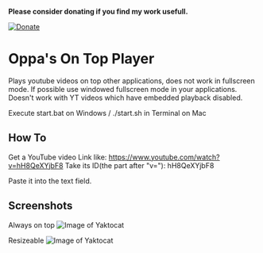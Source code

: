 **Please consider donating if you find my work usefull.**

[![Donate](https://img.shields.io/badge/Donate-PayPal-green.svg)](https://www.paypal.me/schellenberga)

# Oppa's On Top Player
Plays youtube videos on top other applications, does not work in fullscreen mode.
If possible use windowed fullscreen mode in your applications.
Doesn't work with YT videos which have embedded playback disabled.

Execute start.bat on Windows / ./start.sh in Terminal on Mac

## How To
Get a YouTube video Link like: https://www.youtube.com/watch?v=hH8QeXYjbF8
Take its ID(the part after "v="): hH8QeXYjbF8

Paste it into the text field.

## Screenshots
Always on top
![Image of Yaktocat](https://i.vgy.me/OMkoG3.png)

Resizeable
![Image of Yaktocat](https://i.vgy.me/dXXqlc.png)

